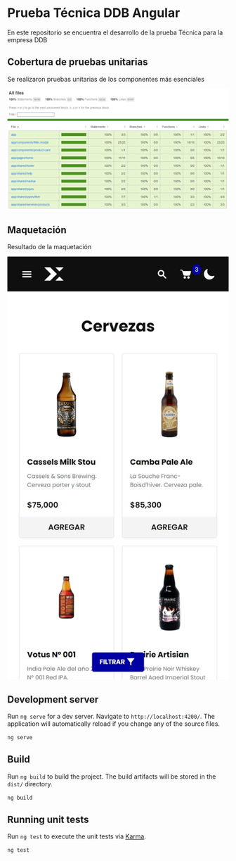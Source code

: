 # Prueba Técnica DDB Angular

En este repositorio se encuentra el desarrollo de la prueba Técnica para la empresa DDB

## Cobertura de pruebas unitarias
Se realizaron pruebas unitarias de los componentes más esenciales

![Mi Imagen](src/assets/git/test-coverage.PNG)

## Maquetación

Resultado de la maquetación

![Mi Imagen](src/assets/git/mobile.png)


## Development server

Run `ng serve` for a dev server. Navigate to `http://localhost:4200/`. The application will automatically reload if you change any of the source files.
```sh
ng serve
```

## Build

Run `ng build` to build the project. The build artifacts will be stored in the `dist/` directory.
```sh
ng build
```

## Running unit tests

Run `ng test` to execute the unit tests via [Karma](https://karma-runner.github.io).

```sh
ng test
```
